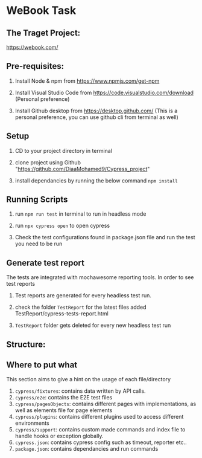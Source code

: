 # WeBook Task

## The Traget Project:

https://webook.com/

## Pre-requisites:

1. Install Node & npm from https://www.npmjs.com/get-npm

2. Install Visual Studio Code from https://code.visualstudio.com/download (Personal preference)

3. Install Github desktop from https://desktop.github.com/ (This is a personal preference, you can use github cli from terminal as well)

## Setup

1. CD to your project directory in terminal

2. clone project using Github "https://github.com/DiaaMohamed9/Cypress_project"

3. install dependancies by running the below command
   `npm install`

## Running Scripts

1. run `npm run test` in terminal to run in headless mode

2. run `npx cypress open` to open cypress

3. Check the test configurations found in package.json file and run the test you need to be run

## Generate test report

The tests are integrated with mochawesome reporting tools. In order to see test reports

1. Test reports are generated for every headless test run.

2. check the folder `TestReport` for the latest files added TestReport/cypress-tests-report.html

3. `TestReport` folder gets deleted for every new headless test run

## Structure:

## Where to put what

This section aims to give a hint on the usage of each file/directory

1. `cypress/fixtures`: contains data written by API calls.
2. `cypress/e2e`: contains the E2E test files
3. `cypress/pagesObjects`: contains different pages with implementations, as well as elements file for page elements
4. `cypress/plugins`: contains different plugins used to access different environments
5. `cypress/support`: contains custom made commands and index file to handle hooks or exception globally.
6. `cypress.json`: contains cypress config such as timeout, reporter etc..
7. `package.json`: contains dependancies and run commands
